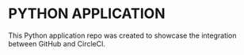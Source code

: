 # PYTHON APPLICATION



This Python application repo was created to showcase the integration between GitHub and CircleCI.